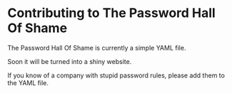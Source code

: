 # Contributing to The Password Hall Of Shame

The Password Hall Of Shame is currently a simple YAML file.

Soon it will be turned into a shiny website.

If you know of a company with stupid password rules, please add them to the YAML file.
